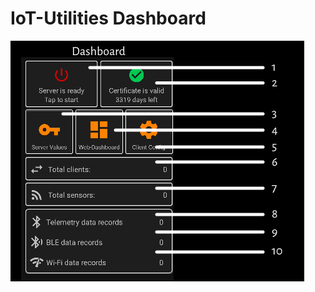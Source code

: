# IoT-Utilities Dashboard

![dashboard-graphic](https://github.com/FluegelsApps/iot-utilities/raw/documentation-dev/docs/pictures/docs_dashboard.png)
